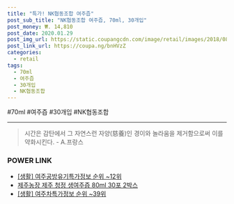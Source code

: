 ```yaml
--- 
title: "특가! NK협동조합 여주즙" 
post_sub_title: "NK협동조합 여주즙, 70ml, 30개입" 
post_money: ₩. 14,810 
post_date: 2020.01.29 
post_img_url: https://static.coupangcdn.com/image/retail/images/2018/08/30/16/6/ca997f9e-aef9-4ede-b173-847d001960aa.jpg 
post_link_url: https://coupa.ng/bnHVzZ 
categories: 
  - retail 
tags: 
  - 70ml 
  - 여주즙 
  - 30개입 
  - NK협동조합 
--- 
```

  #70ml #여주즙 #30개입 #NK협동조합 
<hr> 

> 시간은 감탄에서 그 자연스런 자양(慈養)인 경이와 놀라움을 제거함으로써 이를 약화시킨다. - A.프랑스 


### POWER LINK

* <a href="https://blog.naver.com/fasyy4321/221773180019" target="_blank"> [생활] 여주공방유기특가정보 순위 ~12위</a>
* <a href="https://blog.naver.com/fasyy4321/221788546518" target="_blank">제주농장 제주 청정 생여주즙 80ml 30포 2박스</a>
* <a href="https://blog.naver.com/sakai111/221772350750" target="_blank"> [생활] 여주차특가정보 순위 ~39위</a>
